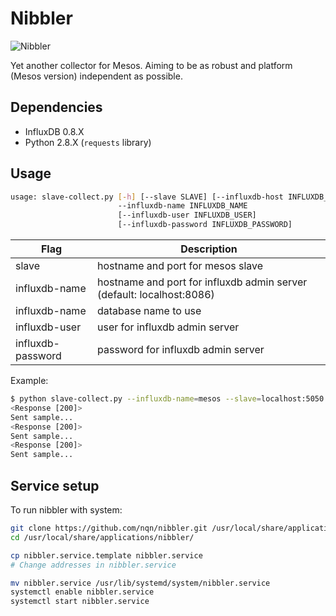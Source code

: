 # Nibbler

![Nibbler](http://vignette4.wikia.nocookie.net/en.futurama/images/c/cb/210_nibbler-satisfied.gif)

Yet another collector for Mesos. Aiming to be as robust and platform (Mesos version) independent as possible.

## Dependencies

 - InfluxDB 0.8.X
 - Python 2.8.X (`requests` library)

## Usage

```bash
usage: slave-collect.py [-h] [--slave SLAVE] [--influxdb-host INFLUXDB_HOST]
                        --influxdb-name INFLUXDB_NAME
                        [--influxdb-user INFLUXDB_USER]
                        [--influxdb-password INFLUXDB_PASSWORD]
```

<table>
<thead>
<th>Flag</th>
<th>Description</th>
</thead>
<tr>
<td>slave</td>
<td>hostname and port for mesos slave</td>
</tr>
<tr>
<td>influxdb-name</td>
<td>hostname and port for influxdb admin server (default: localhost:8086)</td>
</tr>
<tr>
<td>influxdb-name</td>
<td>database name to use</td>
</tr>
<tr>
<td>influxdb-user</td>
<td>user for influxdb admin server</td>
</tr>
<tr>
<td>influxdb-password</td>
<td>password for influxdb admin server</td>
</tr>
</table>

Example:

```bash
$ python slave-collect.py --influxdb-name=mesos --slave=localhost:5050
<Response [200]>
Sent sample...
<Response [200]>
Sent sample...
<Response [200]>
Sent sample...
```

## Service setup

To run nibbler with system:

```bash
git clone https://github.com/nqn/nibbler.git /usr/local/share/applications/nibbler/
cd /usr/local/share/applications/nibbler/

cp nibbler.service.template nibbler.service
# Change addresses in nibbler.service

mv nibbler.service /usr/lib/systemd/system/nibbler.service
systemctl enable nibbler.service
systemctl start nibbler.service
```
